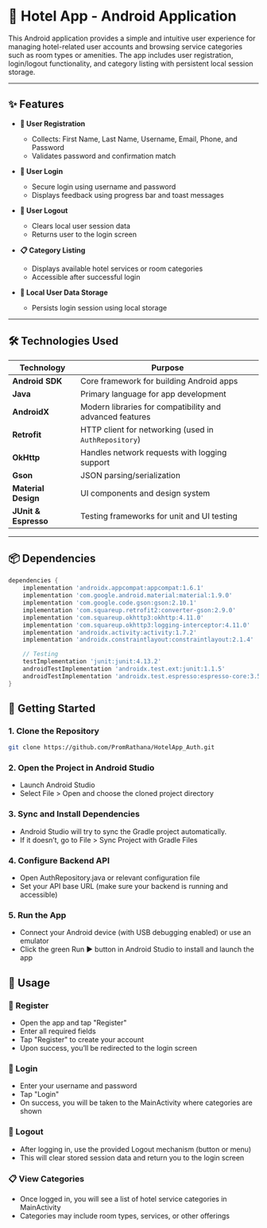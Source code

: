 # 🏨 Hotel App - Android Application

This Android application provides a simple and intuitive user experience for managing hotel-related user accounts and browsing service categories such as room types or amenities. The app includes user registration, login/logout functionality, and category listing with persistent local session storage.

---

## ✨ Features

- **👤 User Registration**
  - Collects: First Name, Last Name, Username, Email, Phone, and Password
  - Validates password and confirmation match

- **🔐 User Login**
  - Secure login using username and password
  - Displays feedback using progress bar and toast messages

- **🚪 User Logout**
  - Clears local user session data
  - Returns user to the login screen

- **📋 Category Listing**
  - Displays available hotel services or room categories
  - Accessible after successful login

- **💾 Local User Data Storage**
  - Persists login session using local storage

---

## 🛠️ Technologies Used

| Technology        | Purpose                                                   |
|-------------------|------------------------------------------------------------|
| **Android SDK**   | Core framework for building Android apps                   |
| **Java**          | Primary language for app development                       |
| **AndroidX**      | Modern libraries for compatibility and advanced features   |
| **Retrofit**      | HTTP client for networking (used in `AuthRepository`)      |
| **OkHttp**        | Handles network requests with logging support              |
| **Gson**          | JSON parsing/serialization                                 |
| **Material Design** | UI components and design system                          |
| **JUnit & Espresso** | Testing frameworks for unit and UI testing             |

---

## 📦 Dependencies

```gradle
dependencies {
    implementation 'androidx.appcompat:appcompat:1.6.1'
    implementation 'com.google.android.material:material:1.9.0'
    implementation 'com.google.code.gson:gson:2.10.1'
    implementation 'com.squareup.retrofit2:converter-gson:2.9.0'
    implementation 'com.squareup.okhttp3:okhttp:4.11.0'
    implementation 'com.squareup.okhttp3:logging-interceptor:4.11.0'
    implementation 'androidx.activity:activity:1.7.2'
    implementation 'androidx.constraintlayout:constraintlayout:2.1.4'

    // Testing
    testImplementation 'junit:junit:4.13.2'
    androidTestImplementation 'androidx.test.ext:junit:1.1.5'
    androidTestImplementation 'androidx.test.espresso:espresso-core:3.5.1'
}
```
## 🚀 Getting Started

### 1. Clone the Repository

```bash
git clone https://github.com/PromRathana/HotelApp_Auth.git
```
### 2. Open the Project in Android Studio
- Launch Android Studio
- Select File > Open and choose the cloned project directory
### 3. Sync and Install Dependencies
- Android Studio will try to sync the Gradle project automatically.
- If it doesn’t, go to File > Sync Project with Gradle Files
### 4. Configure Backend API
- Open AuthRepository.java or relevant configuration file
- Set your API base URL (make sure your backend is running and accessible)
### 5. Run the App
- Connect your Android device (with USB debugging enabled) or use an emulator
- Click the green Run ▶️ button in Android Studio to install and launch the app
## 📱 Usage
### 🔑 Register
- Open the app and tap "Register"
- Enter all required fields
- Tap "Register" to create your account
- Upon success, you’ll be redirected to the login screen
### 🔐 Login
- Enter your username and password
- Tap "Login"
- On success, you will be taken to the MainActivity where categories are shown
### 🚪 Logout
- After logging in, use the provided Logout mechanism (button or menu)
- This will clear stored session data and return you to the login screen
### 📋 View Categories
- Once logged in, you will see a list of hotel service categories in MainActivity
- Categories may include room types, services, or other offerings

